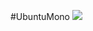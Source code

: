 #UbuntuMono
![](https://cloud.githubusercontent.com/assets/8317250/7021763/225a59ce-dd60-11e4-87dd-b76da1e53557.png)
